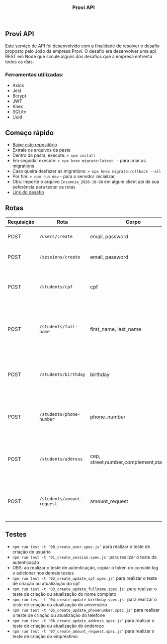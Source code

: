 <p align="center">
</p>
<h3 align="center">Provi API</h3>
<p align="center">
</p>
<br>

## Provi API

Este serviço de API foi desenvolvido com a finalidade de resolver o desafio proposto pelo João da empresa Provi. O desafio era desenvolver uma api REST em Node que simule alguns dos desafios que a empresa enfrenta todos os dias.

### Ferramentas utilizadas:

- Axios
- Jest
- Bcrypt
- JWT
- Knex
- SQLite
- Uuid

## Começo rápido

- [Baixe este repositório](https://codeload.github.com/brenoo2018/provi-backend/zip/master)
- Extraia os arquivos da pasta
- Dentro da pasta, execute: `> npm install`
- Em seguida, execute: `> npx knex migrate:latest ` - para criar as migrations
- Caso queira desfazer as migrations: `> npx knex migrate:rollback --all`
- Por fim: `> npm run dev` - para o servidor inicializar
- Obs: Importe o arquivo `Insomnia_2020-10-08` em algum client api de sua peferência para testar as rotas
- [Link do desafio](https://github.com/provicapital/challenge_node)

## Rotas

| Requisição | Rota                       | Corpo                                    | Resposta | Descrição                                                         |
| ---------- | -------------------------- | ---------------------------------------- | -------- | ----------------------------------------------------------------- |
| POST       | `/users/create`            | email, password                          | `object` | Rota de criação de usuário                                        |
| POST       | `/sessions/create`         | email, password                          | `object` | Rota de login do usuário                                          |
| POST       | `/students/cpf`            | cpf                                      | `object` | Rota de criação ou atualização do cpf do usuário logado           |
| POST       | `/students/full-name`      | first_name, last_name                    | `object` | Rota de criação ou atualização do nome completo do usuário logado |
| POST       | `/students/birthday`       | birthday                                 | `object` | Rota de criação ou atualização do aniversário do usuário logado   |
| POST       | `/students/phone-number`   | phone_number                             | `object` | Rota de criação ou atualização do telefone do usuário logado      |
| POST       | `/students/address`        | cep, street,number,complement,state,city | `object` | Rota de criação ou atualização do endereço do usuário logado      |
| POST       | `/students/amount-request` | amount_request                           | `object` | Rota de criação do pedido do empréstimo do usuário logado         |

## Testes

- `npm run test -t '00_create_user.spec.js'` para realizar o teste de criação de usuário
- `npm run test -t '01_create_session.spec.js'` para realizar o teste de autenticação
- OBS: ao realizar o teste de autenticação, copiar o token do console.log e adicionar nos demais testes
- `npm run test -t '02_create_update_cpf.spec.js'` para realizar o teste de criação ou atualização do cpf
- `npm run test -t '03_create_update_fullname.spec.js'` para realizar o teste de criação ou atualização do nome completo
- `npm run test -t '04_create_update_birthday.spec.js'` para realizar o teste de criação ou atualização do aniversário
- `npm run test -t '05_create_update_phonenumber.spec.js'` para realizar o teste de criação ou atualização do telefone
- `npm run test -t '06_create_update_address.spec.js'` para realizar o teste de criação ou atualização do endereço
- `npm run test -t '07_create_amount_request.spec.js'` para realizar o teste de criação do empréstimo
